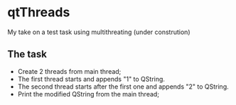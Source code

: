 # qtThreads
My take on a test task using multithreating (under constrution)

## The task
- Create 2 threads from main thread; 
- The first thread starts and appends "1" to QString. 
- The second thread starts after the first one and appends "2" to QString.
- Print the modified QString from the main thread;
